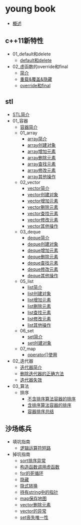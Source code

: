 
# young book

* [概述](README.md)

## c++11新特性

* 01_default和delete
    * [default和delete](c++11新特性/01_default和delete/00_default和delete.md)
* 02_虚函数的override和final
    * [简介](c++11新特性/02_虚函数的override和final/00_简介.md)
    * [重载&覆盖&隐藏](c++11新特性/02_虚函数的override和final/01_重载&覆盖&隐藏.md)
    * [override和final](c++11新特性/02_虚函数的override和final/02_override和final.md)

## stl

* [STL简介](stl/00_STL简介.md)
* 01_容器
    * [容器简介](stl/01_容器/00_容器简介.md)
    * 01_array
        * [array简介](stl/01_容器/01_array/01_array简介.md)
        * [array创建对象](stl/01_容器/01_array/02_array创建对象.md)
        * [array增加元素](stl/01_容器/01_array/03_array增加元素.md)
        * [array删除元素](stl/01_容器/01_array/04_array删除元素.md)
        * [array查找元素](stl/01_容器/01_array/05_array查找元素.md)
        * [array修改元素](stl/01_容器/01_array/06_array修改元素.md)
        * [array其他操作](stl/01_容器/01_array/07_array其他操作.md)
    * 02_vector
        * [vector简介](stl/01_容器/02_vector/01_vector简介.md)
        * [vector创建对象](stl/01_容器/02_vector/02_vector创建对象.md)
        * [vector增加元素](stl/01_容器/02_vector/03_vector增加元素.md)
        * [vector删除元素](stl/01_容器/02_vector/04_vector删除元素.md)
        * [vector查找元素](stl/01_容器/02_vector/05_vector查找元素.md)
        * [vector修改元素](stl/01_容器/02_vector/06_vector修改元素.md)
        * [vector其他操作](stl/01_容器/02_vector/07_vector其他操作.md)
    * 03_deque
        * [deque简介](stl/01_容器/03_deque/01_deque简介.md)
        * [deque创建对象](stl/01_容器/03_deque/02_deque创建对象.md)
        * [deque增加元素](stl/01_容器/03_deque/03_deque增加元素.md)
        * [deque删除元素](stl/01_容器/03_deque/04_deque删除元素.md)
        * [deque查找元素](stl/01_容器/03_deque/05_deque查找元素.md)
        * [deque修改元素](stl/01_容器/03_deque/06_deque修改元素.md)
        * [deque其他操作](stl/01_容器/03_deque/07_deque其他操作.md)
    * 05_list
        * [list简介](stl/01_容器/05_list/01_list简介.md)
        * [list创建对象](stl/01_容器/05_list/02_list创建对象.md)
        * [list增加元素](stl/01_容器/05_list/03_list增加元素.md)
        * [list删除元素](stl/01_容器/05_list/04_list删除元素.md)
        * [list查找元素](stl/01_容器/05_list/05_list查找元素.md)
        * [list修改元素](stl/01_容器/05_list/06_list修改元素.md)
        * [list其他操作](stl/01_容器/05_list/07_list其他操作.md)
    * 06_set
        * [set简介](stl/01_容器/06_set/01_set简介.md)
        * [set创建对象](stl/01_容器/06_set/02_set创建对象.md)
    * 07_map
        * [operator[]使用](stl/01_容器/07_map/operator[]使用.md)
* 02_迭代器
    * [迭代器简介](stl/02_迭代器/00_迭代器简介.md)
    * [删除迭代器的正确方法](stl/02_迭代器/删除迭代器的正确方法.md)
    * [迭代器失效](stl/02_迭代器/迭代器失效.md)
* 03_算法
    * 排序
        * [不含排序算法容器的排序](stl/03_算法/排序/01_不含排序算法容器的排序.md)
        * [含排序算法容器的排序](stl/03_算法/排序/02_含排序算法容器的排序.md)
        * [容器排序总结](stl/03_算法/排序/03_容器排序总结.md)

## 沙场练兵

* 填坑指南
    * [逻辑运算符短路](沙场练兵/填坑指南/01_逻辑运算符短路.md)
* 掉坑指南
    * [sort排序异常](沙场练兵/掉坑指南/01_sort排序异常.md)
    * [构造函数调用虚函数](沙场练兵/掉坑指南/02_构造函数调用虚函数.md)
    * [for的死循环](沙场练兵/掉坑指南/03_for的死循环.md)
    * [隐藏](沙场练兵/掉坑指南/04_隐藏.md)
    * [隐式转换](沙场练兵/掉坑指南/05_隐式转换.md)
    * [持有string中的指针](沙场练兵/掉坑指南/06_持有string中的指针.md)
    * [map保存地图](沙场练兵/掉坑指南/07_map保存地图.md)
    * [vector删除元素](沙场练兵/掉坑指南/08_vector删除元素.md)
    * [vector的异常](沙场练兵/掉坑指南/09_vector的异常.md)
    * [set丧失唯一性](沙场练兵/掉坑指南/10_set丧失唯一性.md)

